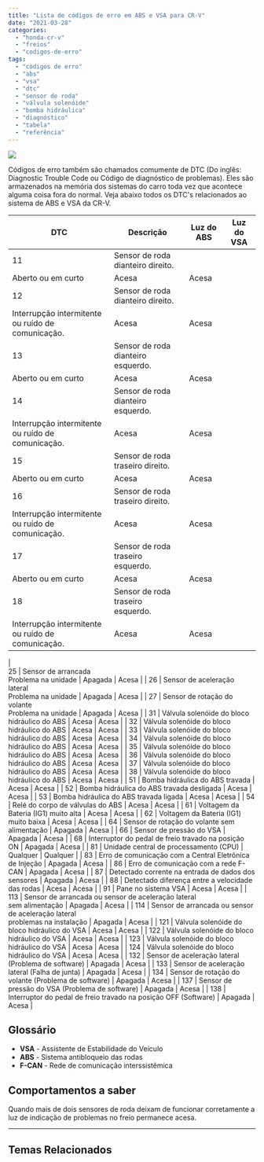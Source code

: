 ```yaml
---
title: "Lista de códigos de erro em ABS e VSA para CR-V"
date: "2021-03-28"
categories:
  - "honda-cr-v"
  - "freios"
  - "codigos-de-erro"
tags:
  - "códigos de erro"
  - "abs"
  - "vsa"
  - "dtc"
  - "sensor de roda"
  - "válvula solenóide"
  - "bomba hidráulica"
  - "diagnóstico"
  - "tabela"
  - "referência"
---
```


![](https://garagemdomadeira.com/wp-content/uploads/2021/03/header_dtc.jpg?w=1024)

Códigos de erro também são chamados comumente de DTC (Do inglês: Diagnostic Trouble Code ou Código de diagnóstico de problemas). Eles são armazenados na memória dos sistemas do carro toda vez que acontece alguma coisa fora do normal. Veja abaixo todos os DTC's relacionados ao sistema de ABS e VSA da CR-V.

<!--more-->

| DTC | Descrição | Luz do ABS | Luz do VSA |
| --- | --- | --- | --- |
| 11 | Sensor de roda dianteiro direito.  
Aberto ou em curto | Acesa | Acesa |
| 12 | Sensor de roda dianteiro direito.  
Interrupção intermitente ou ruído de comunicação. | Acesa | Acesa |
| 13 | Sensor de roda dianteiro esquerdo.  
Aberto ou em curto | Acesa | Acesa |
| 14 | Sensor de roda dianteiro esquerdo.  
Interrupção intermitente ou ruído de comunicação. | Acesa | Acesa |
| 15 | Sensor de roda traseiro direito.  
Aberto ou em curto | Acesa | Acesa |
| 16 | Sensor de roda traseiro direito.  
Interrupção intermitente ou ruído de comunicação. | Acesa | Acesa |
| 17 | Sensor de roda traseiro esquerdo.  
Aberto ou em curto | Acesa | Acesa |
| 18 | Sensor de roda traseiro esquerdo.  
Interrupção intermitente ou ruído de comunicação. | Acesa | Acesa |
|   
25 | Sensor de arrancada  
Problema na unidade | Apagada | Acesa |
| 26 | Sensor de aceleração lateral  
Problema na unidade | Apagada | Acesa |
| 27 | Sensor de rotação do volante  
Problema na unidade | Apagada | Acesa |
| 31 | Válvula solenóide do bloco hidráulico do ABS | Acesa | Acesa |
| 32 | Válvula solenóide do bloco hidráulico do ABS | Acesa | Acesa |
| 33 | Válvula solenóide do bloco hidráulico do ABS | Acesa | Acesa |
| 34 | Válvula solenóide do bloco hidráulico do ABS | Acesa | Acesa |
| 35 | Válvula solenóide do bloco hidráulico do ABS | Acesa | Acesa |
| 36 | Válvula solenóide do bloco hidráulico do ABS | Acesa | Acesa |
| 37 | Válvula solenóide do bloco hidráulico do ABS | Acesa | Acesa |
| 38 | Válvula solenóide do bloco hidráulico do ABS | Acesa | Acesa |
| 51 | Bomba hidráulica do ABS travada | Acesa | Acesa |
| 52 | Bomba hidráulica do ABS travada desligada | Acesa | Acesa |
| 53 | Bomba hidráulica do ABS travada ligada | Acesa | Acesa |
| 54 | Relé do corpo de válvulas do ABS | Acesa | Acesa |
| 61 | Voltagem da Bateria (IG1) muito alta | Acesa | Acesa |
| 62 | Voltagem da Bateria (IG1) muito baixa | Acesa | Acesa |
| 64 | Sensor de rotação do volante sem alimentação | Apagada | Acesa |
| 66 | Sensor de pressão do VSA | Apagada | Acesa |
| 68 | Interruptor do pedal de freio travado na posição ON | Apagada | Acesa |
| 81 | Unidade central de processamento (CPU) | Qualquer | Qualquer |
| 83 | Erro de comunicação com a Central Eletrônica de Injeção | Apagada | Acesa |
| 86 | Erro de comunicação com a rede F-CAN | Apagada | Acesa |
| 87 | Detectado corrente na entrada de dados dos sensores | Apagada | Acesa |
| 88 | Detectado diferença entre a velocidade das rodas | Acesa | Acesa |
| 91 | Pane no sistema VSA | Acesa | Acesa |
| 113 | Sensor de arrancada ou sensor de aceleração lateral  
sem alimentação | Apagada | Acesa |
| 114 | Sensor de arrancada ou sensor de aceleração lateral  
problemas na instalação | Apagada | Acesa |
| 121 | Válvula solenóide do bloco hidráulico do VSA | Acesa | Acesa |
| 122 | Válvula solenóide do bloco hidráulico do VSA | Acesa | Acesa |
| 123 | Válvula solenóide do bloco hidráulico do VSA | Acesa | Acesa |
| 124 | Válvula solenóide do bloco hidráulico do VSA | Acesa | Acesa |
| 132 | Sensor de aceleração lateral (Problema de software) | Apagada | Acesa |
| 133 | Sensor de aceleração lateral (Falha de junta) | Apagada | Acesa |
| 134 | Sensor de rotação do volante (Problema de software) | Apagada | Acesa |
| 137 | Sensor de pressão do VSA (Problema de software) | Apagada | Acesa |
| 138 | Interruptor do pedal de freio travado na posição OFF (Software) | Apagada | Acesa |

## Glossário

- **VSA** - Assistente de Estabilidade do Veículo
- **ABS** - Sistema antibloqueio das rodas
- **F-CAN** - Rede de comunicação interssistêmica

## Comportamentos a saber

Quando mais de dois sensores de roda deixam de funcionar corretamente a luz de indicação de problemas no freio permanece acesa.

* * *

## Temas Relacionados
